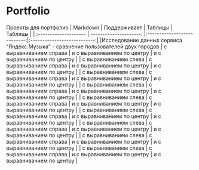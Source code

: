 # Portfolio
Проекты для портфолио
| Markdown | Поддерживает | Таблицы | Таблицы |
| :-------------------- | ---------------------: |:---------------------------:|:---------------------------:|
|Исследование данных сервиса "Яндекс.Музыка" - сравнение пользователей двух городов
| с выравниванием справа | и с выравниванием по центру | и с выравниванием по центру |
| с выравниванием слева | с выравниванием справа | и с выравниванием по центру | и с выравниванием по центру |
| с выравниванием слева | с выравниванием справа | и с выравниванием по центру | и с выравниванием по центру |
| с выравниванием слева | с выравниванием справа | и с выравниванием по центру | и с выравниванием по центру |
| с выравниванием слева | с выравниванием справа | и с выравниванием по центру | и с выравниванием по центру |
| с выравниванием слева | с выравниванием справа | и с выравниванием по центру | и с выравниванием по центру |
| с выравниванием слева | с выравниванием справа | и с выравниванием по центру | и с выравниванием по центру |
| с выравниванием слева | с выравниванием справа | и с выравниванием по центру | и с выравниванием по центру |
| с выравниванием слева | с выравниванием справа | и с выравниванием по центру | и с выравниванием по центру |
